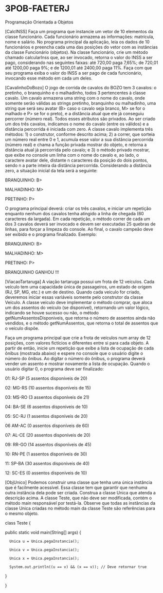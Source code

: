 # 3POB-FAETERJ
Programação Orientada a Objetos

[CalcINSS] Faça um programa que instancie um vetor de 10 elementos da classe funcionário. Cada funcionário armazena as informações: matrícula, nome e salário. No programa principal da aplicação, leia os dados de 10 funcionários e preencha cada uma das posições do vetor com as instâncias da classe Funcionário (objetos). Na classe funcionário, crie um método chamado calcularInss que, ao ser invocado, retorna o valor do INSS a ser pago, considerando nas seguintes faixas: até 720,00 paga 7,65%; de 720,01 até 1200,00 paga 9%; e de 1200,01 até 2400,00 paga 11%. Faça com que seu programa exiba o valor do INSS a ser pago de cada funcionário, invocando esse método em cada um deles.



[CavalinhoDoBozo] O jogo de corrida de cavalos do BOZO tem 3 cavalos: o pretinho, o branquinho e o malhadinho, todos 3 pertencentes à classe cavalo. Um cavalo armazena uma string com o nome do cavalo, onde somente serão válidas as strings pretinho, branquinho ou malhadinho, uma string que será seu avatar (B> caso o cavalo seja branco, M> se for o malhado e P> se for o preto), e a distância atual que ele já conseguiu percorrer (número real). Todos esses atributos são privados. Ao ser criado um dos três cavalos, indicamos o nome do cavalo (entre os válidos) e a distância percorrida é iniciada com zero. A classe cavalo implementa três métodos: 1) o construtor, conforme descrito acima; 2) a correr, que sorteia um número real entre 0 e 1, acumula esse valor a sua distância percorrida (número real) e chama a função privada mostrar do objeto, e retorna a distância atual já percorrida pelo cavalo; e 3) o método privado mostrar, que exibe no console um linha com o nome do cavalo e, ao lado, o caractere avatar dele, distante n caracteres da posição do dois pontos, sendo n a parte inteira da distância percorrida. Considerando a distância zero, a situação inicial da tela será a seguinte:

BRANQUINHO: B>

MALHADINHO: M>

PRETINHO: P>

O programa principal deverá: criar os três cavalos, e iniciar um repetição enquanto nenhum dos cavalos tenha atingido a linha de chegada (60 caracteres da largada). Em cada repetição, o método correr de cada um dos 3 cavalos deverá ser invocado e devem ser executadas 25 quebras de linhas, para forçar a limpeza do console. Ao final, o cavalo campeão deve ser exibido e o programa finalizado. Exemplo:

BRANQUINHO: B>

MALHADINHO: M>

PRETINHO: P>

BRANQUINHO GANHOU !!!



[ViacaoTartaruga] A viação tartaruga possui um frota de 12 veículos. Cada veículo tem uma capacidade única de passageiros, um estado de origem (RJ, SP, MG, etc.) e um de destino. Quando cada veículo for criado, deveremos iniciar essas variáveis somente pelo construtor da classe Veículo. A classe veículo deve implementar o método comprar, que aloca um dos assentos do veículo (se disponível), retornando um valor lógico, indicando se houve sucesso ou não, o método getNumAssentosDisponiveis, que retorna o número de assentos ainda não vendidos, e o método getNumAssentos, que retorna o total de assentos que o veículo dispõe.

Faça um programa principal que crie a frota de veículos num array de 12 posições, com valores fictícios e diferentes entre si para cada objeto. A partir de então, inicie um repetição que exibe a lista de ocupação de cada ônibus (mostrada abaixo) e espere no console que o usuário digite o número do ônibus. Ao digitar o número do ônibus, o programa deverá vender um assento e mostrar novamente a lista de ocupação. Quando o usuário digitar 0, o programa deve ser finalizado:

01: RJ-SP (5 assentos disponíveis de 20)

02: MG-RS (10 assentos disponíveis de 15)

03: MS-RO (3 assentos disponíveis de 21)

04: BA-SE (6 assentos disponíveis de 10)

05: SC-RJ (1 assentos disponíveis de 20)

06 AM-AC (0 assentos disponíveis de 60)

07: AL-CE (20 assentos disponíveis de 20)

09: RR-GO (14 assentos disponíveis de 45)

10: RN-PE (1 assentos disponíveis de 30)

11: SP-BA (30 assentos disponíveis de 40)

12: SC-ES (0 assentos disponíveis de 10)



[ObjUnico] Podemos construir uma classe que tenha uma única instância que é facilmente acessível. Essa classe tem que garantir que nenhuma outra instância dela pode ser criada. Construa a classe Unica que atenda a descrição acima. A classe Teste, que não deve ser modificada, contém o método main responsável por testá-la. Observe que todas as instâncias da classe Unica criadas no método main da classe Teste são referências para o mesmo objeto.

class Teste {

   public static void main(String[] args) {

      Unica u = Unica.pegaInstancia();

      Unica v = Unica.pegaInstancia();

      Unica x = Unica.pegaInstancia();

      System.out.println((u == v) && (x == v)); // Deve retornar true

   }

}
